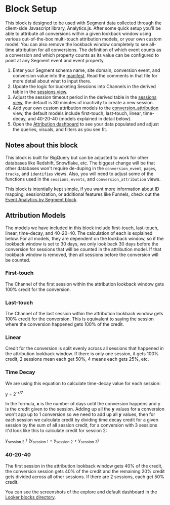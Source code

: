 # Block Setup

This block is designed to be used with Segment data collected through the client-side Javascript library, Analytics.js. After some quick setup you'll be able to attribute all conversions within a given lookback window using various out-of-the-box multi-touch attribution models, or your own custom model. You can also remove the lookback window completely to see all-time attribution for all conversions. The definition of which event counts as a conversion and which property counts as its value can be configured to point at any Segment event and event property.

1. Enter your Segment schema name, site domain, conversion event, and conversion value into the [manifest](/projects/attribution/files/manifest.lkml). Read the comments in that file for more detail about what to input there.
2. Update the logic for bucketing Sessions into Channels in the derived table in the [sessions view](/projects/attribution/files/views/sessions.view.lkml).
3. Adjust the session timeout period in the derived table in the [sessions view](/projects/attribution/files/views/sessions.view.lkml), the default is 30 minutes of inactivity to create a new session.
4. Add your own custom attribution models to the [conversion_attribution](/projects/attribution/files/views/conversion_attribution.view.lkml) view, the default models include first-touch, last-touch, linear, time-decay, and 40-20-40 (models explained in detail below).
5. Open the [Attribution dashboard](/dashboards/attribution::attribution_dash) to see your data populated and adjust the queries, visuals, and filters as you see fit.

## Notes about this block

This block is built for BigQuery but can be adjusted to work for other databases like Redshift, Snowflake, etc. The biggest change will be that other databases won't require de-duping in the `conversion_event`, `pages`, `tracks`, and `identifies` views. Also, you will need to adjust some of the functions used in the `sessions`, `events`, and `conversion_attribution` views.

This block is intentially kept simple, if you want more information about ID mapping, sessionization, or additional features like Funnels, check out the [Event Analytics by Segment block](https://looker.com/platform/blocks/source/event-analytics-by-segment).

## Attribution Models

The models we have included in this block include first-touch, last-touch, linear, time-decay, and 40-20-40. The calculation of each is explained below. For all models, they are dependent on the lookback window, so if the lookback window is set to 30 days, we only look back 30 days before the conversion for sessions that will be counted in the attribution model. If that lookback window is removed, then all sessions before the conversion will be counted.

### First-touch

The Channel of the first session within the attribution lookback window gets 100% credit for the conversion.

### Last-touch

The Channel of the last session within the attribution lookback window gets 100% credit for the conversion. This is equivalent to saying the session where the conversion happened gets 100% of the credit.

### Linear

Credit for the conversion is split evenly across all sessions that happened in the attribution lookback window. If there is only one session, it gets 100% credit, 2 sessions mean each get 50%, 4 means each gets 25%, etc.

### Time Decay

We are using this equation to calculate time-decay value for each session:

y = 2<sup>-x/7</sup>

In the formula, **x** is the number of days until the conversion happens and y is the credit given to the session. Adding up all the **y** values for a conversion won't app up to 1 conversion so we need to add up all **y** values, then for each session we calculate credit by dividing time decay credit for a given session by the sum of all session credit, for a conversion with 3 sessions it'd look like this to calculate credit for session 2:

y<sub>session 2</sub> / (y<sub>session 1</sub> + y<sub>session 2</sub> + y<sub>session 3</sub>)


### 40-20-40

The first session in the attribution lookback window gets 40% of the credit, the conversion session gets 40% of the credit and the remaining 20% credit gets divided across all other sessions. If there are 2 sessions, each get 50% credit.

You can see the screenshots of the explore and default dashboard in the [Looker blocks directory](https://looker.com/platform/blocks/source/multi-touch-attribution-by-segment).
